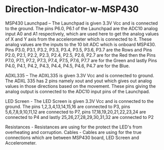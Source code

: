 # Direction-Indicator-w-MSP430

MSP430 Launchpad – The Launchpad is given 3.3V Vcc and is connected to the ground. The pins P6.0, P6.1 of the Launchpad are the ADC10 analog input A0 and A1 respectively, which are used here to get the analog values of X and Y axis from the accelerometer which is connected to it. These analog values are the inputs to the 10 bit ADC which is onboard MSP430. Pins P3.0, P3.1, P3.2, P3.3, P3.4, P3.5, P3.6, P3.7 are the Rows and Pins P2.0, P2.1, P2.2, P2.3, P2.4, P2.5, P2.6, P2.7 are for the Red then the Pins P7.0, P7.1, P7.2, P7.3, P7.4, P7.5, P7.6, P7.7 are for the Green and lastly Pins P4.0, P4.1, P4.2, P4.3, P4.4, P4.5, P4.6, P4.7 are for the Blue.

ADXL335 – The ADXL335 is given 3.3V Vcc and is connected to ground. The ADXL 335 has 2 pins namely xout and yout  which gives out analog values in those directions based on the movement. These pins giving the analog output is connected to the ADC10 input pins of the Launchpad.

LED Screen - The LED Screen is given 3.3V Vcc and is connected to the ground. The pins 1,2,3,4,13,14,15,16 are connected to P3, pins 5,6,7,8,9,10,11,12 are connected to P7, pins 17,18,19,20,21,22,23,24 are connected to P4 and lastly 25,26,27,28,29,30,31,32 are connected to P2

Resistances - Resistances are using for the protect the LED's from overheating and corruption.
Cables - Cables are using for the true connections which are between MSP430 board, LED Screen and Accelerometer.

